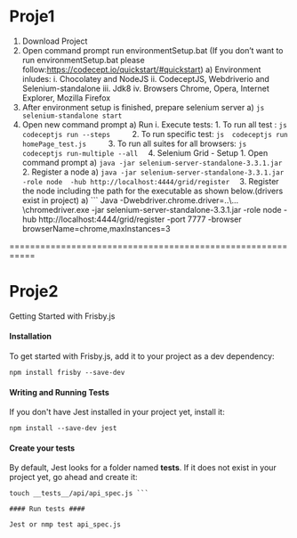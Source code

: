 
# Proje1 #
 1. Download Project
 2. Open command prompt run environmentSetup.bat (If you don’t want to run environmentSetup.bat 
please follow:https://codecept.io/quickstart/#quickstart)
     a) Environment inludes:
        i. Chocolatey and NodeJS
        ii. CodeceptJS, Webdriverio and Selenium-standalone
        iii. Jdk8
        iv. Browsers Chrome, Opera, Internet Explorer, Mozilla Firefox
3. After environment setup is finished, prepare selenium server 
     a) ```js selenium-standalone start ```
4. Open new command prompt
     a) Run 
         i. Execute tests:
             1. To run all test : ```js  codeceptjs run --steps     ```
             2. To run specific test: ```js  codeceptjs run homePage_test.js     ```
             3. To run all suites for all browsers: ```js  codeceptjs run-multiple --all  ```
             4. Selenium Grid - Setup
                  1. Open command prompt 
                       a) ``` java -jar selenium-server-standalone-3.3.1.jar     ```
                  2. Register a node
                       a) ``` java -jar selenium-server-standalone-3.3.1.jar  -role node 
                       -hub http://localhost:4444/grid/register   ```
                  3. Register the node including the path for the executable as shown below.(drivers exist in project)
                        a) ``` Java  -Dwebdriver.chrome.driver=..\…\chromedriver.exe -jar selenium-server-standalone-3.3.1.jar 
                        -role node -hub http://localhost:4444/grid/register 
                        -port 7777 -browser browserName=chrome,maxInstances=3

===========================================================

# Proje2 #

Getting Started with Frisby.js

#### Installation ####

To get started with Frisby.js, add it to your project as a dev dependency:

```npm install frisby --save-dev```

#### Writing and Running Tests ####
If you don't have Jest installed in your project yet, install it:

```npm install --save-dev jest```

#### Create your tests ####
By default, Jest looks for a folder named __tests__. If it does not exist in your project yet, go ahead and create it:
```mkdir -p __tests__/api
touch __tests__/api/api_spec.js ```

#### Run tests ####

Jest or nmp test api_spec.js

